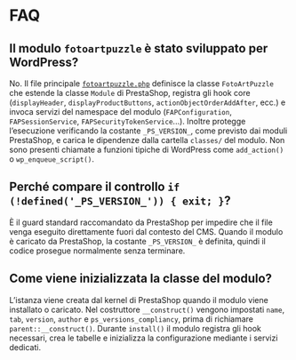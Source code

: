 # FAQ

## Il modulo `fotoartpuzzle` è stato sviluppato per WordPress?

No. Il file principale [`fotoartpuzzle.php`](../fotoartpuzzle.php) definisce la classe `FotoArtPuzzle` che estende la classe `Module` di PrestaShop, registra gli hook core (`displayHeader`, `displayProductButtons`, `actionObjectOrderAddAfter`, ecc.) e invoca servizi del namespace del modulo (`FAPConfiguration`, `FAPSessionService`, `FAPSecurityTokenService`...). Inoltre protegge l’esecuzione verificando la costante `_PS_VERSION_`, come previsto dai moduli PrestaShop, e carica le dipendenze dalla cartella `classes/` del modulo. Non sono presenti chiamate a funzioni tipiche di WordPress come `add_action()` o `wp_enqueue_script()`.

## Perché compare il controllo `if (!defined('_PS_VERSION_')) { exit; }`?

È il guard standard raccomandato da PrestaShop per impedire che il file venga eseguito direttamente fuori dal contesto del CMS. Quando il modulo è caricato da PrestaShop, la costante `_PS_VERSION_` è definita, quindi il codice prosegue normalmente senza terminare.

## Come viene inizializzata la classe del modulo?

L’istanza viene creata dal kernel di PrestaShop quando il modulo viene installato o caricato. Nel costruttore `__construct()` vengono impostati `name`, `tab`, `version`, `author` e `ps_versions_compliancy`, prima di richiamare `parent::__construct()`. Durante `install()` il modulo registra gli hook necessari, crea le tabelle e inizializza la configurazione mediante i servizi dedicati.

